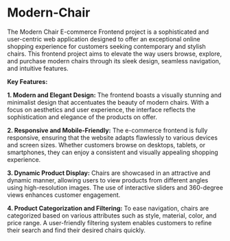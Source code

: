 # Modern-Chair
The Modern Chair E-commerce Frontend project is a sophisticated and user-centric web application designed to offer an exceptional online shopping experience for customers seeking contemporary and stylish chairs. This frontend project aims to elevate the way users browse, explore, and purchase modern chairs through its sleek design, seamless navigation, and intuitive features.

**Key Features:**

**1. Modern and Elegant Design:** The frontend boasts a visually stunning and minimalist design that accentuates the beauty of modern chairs. With a focus on aesthetics and user experience, the interface reflects the sophistication and elegance of the products on offer.

**2. Responsive and Mobile-Friendly:** The e-commerce frontend is fully responsive, ensuring that the website adapts flawlessly to various devices and screen sizes. Whether customers browse on desktops, tablets, or smartphones, they can enjoy a consistent and visually appealing shopping experience.

**3. Dynamic Product Display:** Chairs are showcased in an attractive and dynamic manner, allowing users to view products from different angles using high-resolution images. The use of interactive sliders and 360-degree views enhances customer engagement.

**4. Product Categorization and Filtering:** To ease navigation, chairs are categorized based on various attributes such as style, material, color, and price range. A user-friendly filtering system enables customers to refine their search and find their desired chairs quickly.
